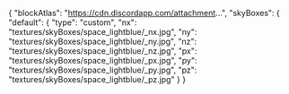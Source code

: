 {
 "blockAtlas": "https://cdn.discordapp.com/attachment...",
 "skyBoxes": {
  "default": {
   "type": "custom",
   "nx": "textures/skyBoxes/space_lightblue/_nx.jpg",
   "ny": "textures/skyBoxes/space_lightblue/_ny.jpg",
   "nz": "textures/skyBoxes/space_lightblue/_nz.jpg",
   "px": "textures/skyBoxes/space_lightblue/_px.jpg",
   "py": "textures/skyBoxes/space_lightblue/_py.jpg",
   "pz": "textures/skyBoxes/space_lightblue/_pz.jpg"
  }
 }
